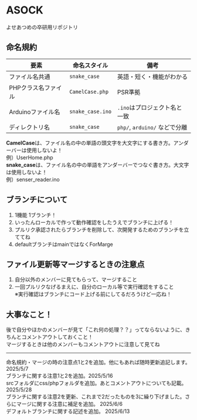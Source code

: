 # ASOCK
よせあつめの卒研用リポジトリ
## 命名規約
| 要素           | 命名スタイル           | 備考                       |
| ------------ | ---------------- | ------------------------ |
| ファイル名共通      | `snake_case`     | 英語・短く・機能がわかる             |
| PHPクラス名ファイル  | `CamelCase.php`  | PSR準拠                    |
| Arduinoファイル名 | `snake_case.ino` | `.ino`はプロジェクト名と一致        |
| ディレクトリ名      | `snake_case`     | `php/`, `arduino/` などで分離 |

**CamelCase**は、ファイル名の中の単語の頭文字を大文字にする書き方。アンダーバーは使用しないよ！<br>
例）UserHome.php<br>
**snake_case**は、ファイル名の中の単語をアンダーバーでつなぐ書き方。大文字は使用しないよ！<br>
例）senser_reader.ino<br>

## ブランチについて
1. 1機能 1ブランチ！
2. いったんローカルで作って動作確認をしたうえでブランチに上げる！
3. プルリク承認されたらブランチを削除して、次開発するためのブランチを立ててね
4. defaultブランチはmainではなくForMarge

## ファイル更新等マージするときの注意点
1. 自分以外のメンバーに見てもらって、マージすること
2. 一回プルリクなげるまえに、自分のローカル等で実行確認をすること<br>
※実行確認はブランチにコード上げる前にしてるだろうけど一応ね！

## 大事なこと！
後で自分やほかのメンバーが見て「これ何の処理？？」ってならないように、きちんとコメントアウトしておくこと！<br>
マージするときは他のメンバーもコメントアウトに注意して見てね
******
命名規約・マージの時の注意点1と2を追加。他にもあれば随時更新追記します。 2025/5/7<br>
ブランチに関する注意1と2を追加。2025/5/16<br>
srcフォルダにcss/phpフォルダを追加。あとコメントアウトについても記載。 2025/5/28<br>
ブランチに関する注意2を更新、これまで2だったものを3に繰り下げました。さらにマージに関する注意に補足を追加。 2025/6/6<br>
デフォルトブランチに関する記述を追加。 2025/6/13<br>
